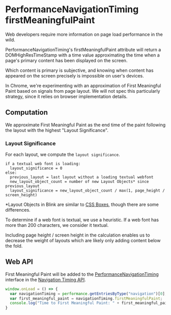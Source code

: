 # PerformanceNavigationTiming firstMeaningfulPaint

Web developers require more information on page load performance in the wild.

PerformanceNavigationTiming's firstMeaningfulPaint attribute will return a DOMHighResTimeStamp with a time value approximating the time when a page's primary content has been displayed on the screen.

Which content is primary is subjective, and knowing when content has appeared on the screen precisely is impossible on user's devices.

In Chrome, we're experimenting with an approximation of First Meaningful Paint based on signals from page layout. We will not spec this particularly strategy, since it relies on browser implementation details.

## Computation ##

We approximate First Meaningful Paint as the end time of the paint following the layout with the highest "Layout Significance".

### Layout Significance ###

For each layout, we compute the `layout significance`.
```
if a textual web font is loading:
  layout_significance = 0
else:
  previous_layout = last layout without a loading textual webfont
  new_layout_object_count = number of new Layout Objects* since previous_layout
  layout_significance = new_layout_object_count / max(1, page_height / screen_height)
```

*Layout Objects in Blink are similar to [CSS Boxes](https://www.w3.org/TR/css3-box/), though there are some differences.

To determine if a web font is textual, we use a heuristic. If a web font has more than 200 characters, we consider it textual.

Including page height / screen height in the calculation enables us to decrease the weight of layouts which are likely only adding content below the fold.

## Web API ##
First Meaningful Paint will be added to the [PerformanceNavigationTiming](https://www.w3.org/TR/navigation-timing-2/#sec-PerformanceNavigationTiming) interface in the [Navigation Timing API](https://www.w3.org/TR/navigation-timing-2/).

```javascript
window.onLoad = () => { 
  var navigationTiming = performance.getEntriesByType("navigation")[0];
  var first_meaningful_paint = navigationTiming.firstMeaningfulPaint;
  console.log("Time to First Meaningful Paint: " + first_meaningful_paint);
}
```
